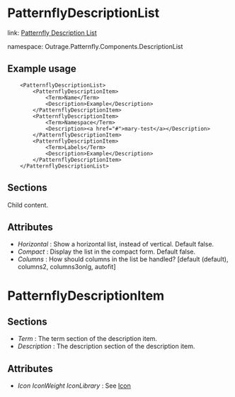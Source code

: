 ﻿

# PatternflyDescriptionList

link: [Patternfly Description List](https://www.patternfly.org/v4/components/description-list)

namespace: Outrage.Patternfly.Components.DescriptionList

## Example usage
```
    <PatternflyDescriptionList>
        <PatternflyDescriptionItem>
            <Term>Name</Term>
            <Description>Example</Description>
        </PatternflyDescriptionItem>
        <PatternflyDescriptionItem>
            <Term>Namespace</Term>
            <Description><a href="#">mary-test</a></Description>
        </PatternflyDescriptionItem>
        <PatternflyDescriptionItem>
            <Term>Labels</Term>
            <Description>Example</Description>
        </PatternflyDescriptionItem>
    </PatternflyDescriptionList>
```

## Sections

Child content.

## Attributes

* *Horizontal* : Show a horizontal list, instead of vertical. Default false.
* *Compact* : Display the list in the compact form. Default false.
* *Columns* : How should columns in the list be handled? [default (default), columns2, columns3onlg, autofit]

# PatternflyDescriptionItem

## Sections

* *Term* : The term section of the description item.
* *Description* : The description section of the description item.

## Attributes

* *Icon* *IconWeight* *IconLibrary* : See [Icon](/icon)
